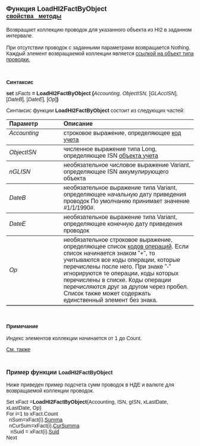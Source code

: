 ﻿<html>
<head>
<title>LoadHI2FactByObject</title>
</head>

<body>

<h1><font size="4" face="Arial">Функция LoadHI2FactByObject<br>
</font><a href="../../Asfact.html"><font size="3" face="Arial"><strong>
свойства&nbsp;&nbsp; методы</strong></font></a></h1>

<p><font face="Arial">Возвращает коллекцию проводок для указанного 
объекта из HI2 в заданном интервале.<br>
<br>
При отсутствии проводок с заданными параметрами возвращается Nothing. Каждый 
элемент возвращаемой коллекции является <a href="../../Asfact.html">ссылкой на 
объект типа проводки.</a></font></p>

<p>&nbsp;</p>

<p class="label"><font face="Arial"><b>Синтаксис</b></font></p>

<p><font face="Arial"><strong>set</strong> <em>sFacts</em><strong> = 
LoadHI2FactByObject (</strong><em>Accounting, ObjectISN, </em>[<em>GLAccISN</em>]<em>, </em>
[<em>DateB</em>]<em>, </em>[<em>DateE</em>]<em>, </em>[<em>Op</em>]<strong>)</strong></font></p>

<p><font face="Arial">Синтаксис функции <strong>LoadHI2FactByObject</strong>
состоит из следующих частей:</font></p>

<table border="1" cellPadding="5" cols="2" frame="below" rules="rows">
<TBODY>
  <tr vAlign="top">
    <td class="label" width="29%"><font face="Arial"><b>Параметр</b></font></td>
    <td class="label" width="71%"><font face="Arial"><strong>Описание</strong></font></td>
  </tr>
  <tr vAlign="top">
    <td width="29%"><font face="Arial"><em>Accounting</em></font></td>
    <td width="71%"><font face="Arial">строковое выражение, 
	определяющее <a href="../../ASFACT/TypeAcc.html">код учета</a></font></td>
  </tr>
  <tr>
    <td width="29%"><font face="Arial"><em>ObjectISN</em></font></td>
    <td width="71%"><font face="Arial">численное выражение типа Long, 
	определяющее ISN <a href="../../ASFACT/ObjectISN.html">объекта учета</a></font></td>
  </tr>
  <tr>
    <td width="29%"><font face="Arial"><em>nGLISN</em></font></td>
    <td width="71%"><font face="Arial">необязательное числовое 
	выражение Variant, определяющее ISN аккумулирующего объекта</font></td>
  </tr>
  <tr>
    <td width="29%"><font face="Arial"><em>DateB</em></font></td>
    <td width="71%"><font face="Arial">необязательное выражение типа 
	Variant, определяющее начальную дату приведения проводок По умолчанию 
	принимает значение #1/1/1990#.</font></td>
  </tr>
  <tr>
    <td width="29%"><font face="Arial"><em>DateE</em></font></td>
    <td width="71%"><font face="Arial">необязательное выражение типа 
	Variant, определяющее конечную дату приведения проводок</font></td>
  </tr>
  <tr>
    <td width="29%"><font face="Arial"><em>Op</em></font></td>
    <td width="71%"><font face="Arial">необязательное строковое 
	выражение, определяющее список
      <a href="../../ASFACT/Op.html">кодов операций</a>. Если список начинается 
	знаком &quot;+&quot;, то учитываются все коды операции, которые перечислены после 
	него. При знаке &quot;-&quot; игнорируются те операции, коды которых перечислены в 
	списке. Коды операции перечисляются друг за другом через пробел. Список 
	также может содержать единственный элемент без знака.</font></td>
  </tr>
</table>

<p>&nbsp;</p>

<p class="label"><font face="Arial"><b>Примечание<br>
<br>
</b>Индекс элементов коллекции начинается от 1 до Count.</font></p>

<p class="label"><a href="LoadFactByObject.html"><font face="Arial">См. 
также</font></a></p>

<p class="label">&nbsp;</p>

<p><font face="Arial"><strong><font size="3">Пример функции </font>
LoadHI2FactByObject<br>
<br>
</strong>Ниже приведен пример подсчета сумм проводок в НДЕ и валюте для 
возвращаемой коллекции проводок.</font></p>

<p><font face="Arial">Set xFact =<strong>LoadHI2FactByObject</strong>(Accounting, 
ISN, gISN, xLastDate, xLastDate, Op)<br>
For i=1 to xFact.Count <br>
&nbsp; nSum=xFact(i).<a href="../../ASFACT/Summa.html">Summa</a><br>
&nbsp; nCurSum=xFact(i).<a href="../../ASFACT/CurSumma.html">CurSumma</a><br>
&nbsp;&nbsp; nSuid = xFact(i).<a href="../../ASFACT/Suid.html">Suid</a><br>
Next </font></p>

<p>&nbsp;</p>
</body>
</html>

